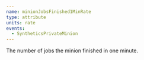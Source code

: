```yaml
---
name: minionJobsFinished1MinRate
type: attribute
units: rate
events:
  - SyntheticsPrivateMinion
---
```


The number of jobs the minion finished in one minute.